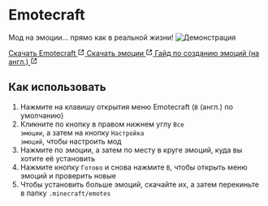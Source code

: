 # Emotecraft
Мод на эмоции... прямо как в реальной жизни!
![Демонстрация](../../_static/images/mods/emotecraft/demo.webp)

<p class="mod-links">
    <a class="reference external" target="_blank" href="https://modrinth.com/mod/emotecraft" rel="nofollow noopener">
        Скачать Emotecraft
        <svg xmlns="http://www.w3.org/2000/svg" fill="currentColor" height="1em" width="1em" stroke="none" viewBox="0 0 24 24"><path d="m13 3 3.293 3.293-7 7 1.414 1.414 7-7L21 11V3z"></path><path d="M19 19H5V5h7l-2-2H5c-1.103 0-2 .897-2 2v14c0 1.103.897 2 2 2h14c1.103 0 2-.897 2-2v-5l-2-2v7z"></path></svg>
    </a>
    <a class="reference external" target="_blank" href="https://docs.google.com/document/d/1AK0w8M1_oZ3Z3VxoETT4QJ-OjVsP1AzqE0kHhSazymQ/edit" rel="nofollow noopener">
        Скачать эмоции
        <svg xmlns="http://www.w3.org/2000/svg" fill="currentColor" height="1em" width="1em" stroke="none" viewBox="0 0 24 24"><path d="m13 3 3.293 3.293-7 7 1.414 1.414 7-7L21 11V3z"></path><path d="M19 19H5V5h7l-2-2H5c-1.103 0-2 .897-2 2v14c0 1.103.897 2 2 2h14c1.103 0 2-.897 2-2v-5l-2-2v7z"></path></svg>
    </a>
    <a class="reference external" target="_blank" href="https://kosmx.gitbook.io/emotecraft/tutorial/custom-emotes" rel="nofollow noopener">
        Гайд по созданию эмоций (на англ.)
        <svg xmlns="http://www.w3.org/2000/svg" fill="currentColor" height="1em" width="1em" stroke="none" viewBox="0 0 24 24"><path d="m13 3 3.293 3.293-7 7 1.414 1.414 7-7L21 11V3z"></path><path d="M19 19H5V5h7l-2-2H5c-1.103 0-2 .897-2 2v14c0 1.103.897 2 2 2h14c1.103 0 2-.897 2-2v-5l-2-2v7z"></path></svg>
    </a>
</p>

## Как использовать
1. Нажмите на клавишу открытия меню Emotecraft (<code class="key">B</code> (англ.) по умолчанию)
2. Кликните по кнопку в правом нижнем углу <code class="key">Все эмоции</code>, а
   затем на кнопку <code class="key">Настройка эмоций</code>, чтобы настроить мод
3. Нажмите по эмоции, а затем по месту в круге эмоций, куда вы хотите её установить
4. Нажмите кнопку <code class="key">Готово</code> и снова нажмите <code class="key">B</code>,
   чтобы открыть меню эмоций и проверить новые
5. Чтобы установить больше эмоций, скачайте их, а затем перекиньте в папку `.minecraft/emotes`